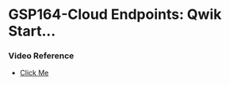 # GSP164-Cloud Endpoints: Qwik Start...

### Video Reference

- [Click Me](https://youtu.be/ayoYLm1Tvys?si=kse_vI5d9VZqK3vg)
